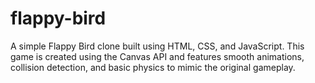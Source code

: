 # flappy-bird
A simple Flappy Bird clone built using HTML, CSS, and JavaScript. This game is created using the Canvas API and features smooth animations, collision detection, and basic physics to mimic the original gameplay.
